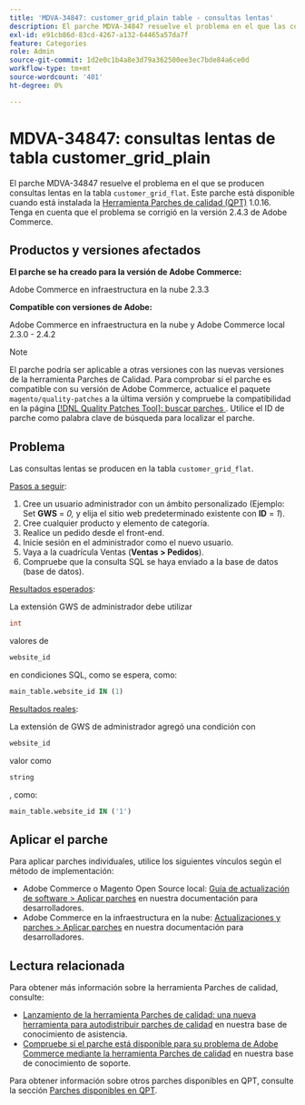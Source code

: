 ```yaml
---
title: 'MDVA-34847: customer_grid_plain table - consultas lentas'
description: El parche MDVA-34847 resuelve el problema en el que las consultas lentas se producen en la tabla customer_grid_plain. Este parche está disponible cuando está instalada la [Quality Patches Tool (QPT)](/help/announcements/adobe-commerce-announcements/magento-quality-patches-released-new-tool-to-self-serve-quality-patches.md) 1.0.16. Tenga en cuenta que el problema se corrigió en la versión 2.4.3 de Adobe Commerce.
exl-id: e91cb86d-83cd-4267-a132-64465a57da7f
feature: Categories
role: Admin
source-git-commit: 1d2e0c1b4a8e3d79a362500ee3ec7bde84a6ce0d
workflow-type: tm+mt
source-wordcount: '401'
ht-degree: 0%

---
```


# MDVA-34847: consultas lentas de tabla customer_grid_plain

El parche MDVA-34847 resuelve el problema en el que se producen consultas lentas en la tabla `customer_grid_flat`. Este parche está disponible cuando está instalada la [Herramienta Parches de calidad (QPT)](/help/announcements/adobe-commerce-announcements/magento-quality-patches-released-new-tool-to-self-serve-quality-patches.md) 1.0.16. Tenga en cuenta que el problema se corrigió en la versión 2.4.3 de Adobe Commerce.

## Productos y versiones afectados

**El parche se ha creado para la versión de Adobe Commerce:**

Adobe Commerce en infraestructura en la nube 2.3.3

**Compatible con versiones de Adobe:**

Adobe Commerce en infraestructura en la nube y Adobe Commerce local 2.3.0 - 2.4.2

>[!NOTE]
>
>El parche podría ser aplicable a otras versiones con las nuevas versiones de la herramienta Parches de Calidad. Para comprobar si el parche es compatible con su versión de Adobe Commerce, actualice el paquete `magento/quality-patches` a la última versión y compruebe la compatibilidad en la página [[!DNL Quality Patches Tool]: buscar parches ](https://devdocs.magento.com/quality-patches/tool.html#patch-grid). Utilice el ID de parche como palabra clave de búsqueda para localizar el parche.

## Problema

Las consultas lentas se producen en la tabla `customer_grid_flat`.

<u>Pasos a seguir</u>:

1. Cree un usuario administrador con un ámbito personalizado (Ejemplo: Set **GWS** = *0,* y elija el sitio web predeterminado existente con **ID** = *1*).
1. Cree cualquier producto y elemento de categoría.
1. Realice un pedido desde el front-end.
1. Inicie sesión en el administrador como el nuevo usuario.
1. Vaya a la cuadrícula Ventas (**Ventas > Pedidos**).
1. Compruebe que la consulta SQL se haya enviado a la base de datos (base de datos).

<u>Resultados esperados</u>:

La extensión GWS de administrador debe utilizar

```sql
int
```

valores de

```sql
website_id
```

en condiciones SQL, como se espera, como:

```sql
main_table.website_id IN (1)
```

<u>Resultados reales</u>:

La extensión de GWS de administrador agregó una condición con

```sql
website_id
```

valor como

```sql
string
```

, como:

```sql
main_table.website_id IN ('1')
```

## Aplicar el parche

Para aplicar parches individuales, utilice los siguientes vínculos según el método de implementación:

* Adobe Commerce o Magento Open Source local: [Guía de actualización de software > Aplicar parches](https://devdocs.magento.com/guides/v2.4/comp-mgr/patching/mqp.html) en nuestra documentación para desarrolladores.
* Adobe Commerce en la infraestructura en la nube: [Actualizaciones y parches > Aplicar parches](https://devdocs.magento.com/cloud/project/project-patch.html) en nuestra documentación para desarrolladores.

## Lectura relacionada

Para obtener más información sobre la herramienta Parches de calidad, consulte:

* [Lanzamiento de la herramienta Parches de calidad: una nueva herramienta para autodistribuir parches de calidad](/help/announcements/adobe-commerce-announcements/magento-quality-patches-released-new-tool-to-self-serve-quality-patches.md) en nuestra base de conocimiento de asistencia.
* [Compruebe si el parche está disponible para su problema de Adobe Commerce mediante la herramienta Parches de calidad](/help/support-tools/patches-available-in-qpt-tool/check-patch-for-magento-issue-with-magento-quality-patches.md) en nuestra base de conocimiento de soporte.

Para obtener información sobre otros parches disponibles en QPT, consulte la sección [Parches disponibles en QPT](https://support.magento.com/hc/en-us/sections/360010506631-Patches-available-in-QPT-tool-).
